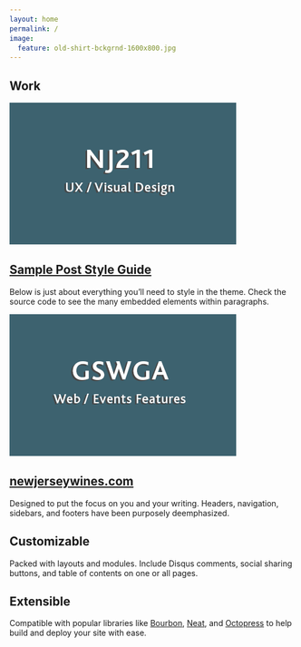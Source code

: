 ```yaml
---
layout: home
permalink: /
image:
  feature: old-shirt-bckgrnd-1600x800.jpg
---
```


<h2>Work</h2>
<div class="tiles">
<div class="tile">
   <a href="portfolio/NJ211" title="NJ211" class="post-teaser"><img src="images/nj211-logo.gif" alt="teaser" itemprop="image" />
    </a>
  <h2 class="post-title" itemprop="name"><a href="portfolio/NJ211">Sample Post Style Guide</a></h2>
  <p class="post-excerpt" itemprop="description">Below is just about everything you’ll need to style in the theme. Check the source code to see the many embedded elements within paragraphs.</p>
</div><!-- /.tile -->

<div class="tile">
  <a href="portfolio/GSWGA" title="GSWGA" class="post-teaser"><img src="images/GSWGA-logo.gif" alt="teaser" itemprop="image" />
    </a>
  <h2 class="post-title" itemprop="name"><a href="portfolio/GSWGA">newjerseywines.com</a></h2>
  <p class="post-excerpt">Designed to put the focus on you and your writing. Headers, navigation, sidebars, and footers have been purposely deemphasized.</p>
</div><!-- /.tile -->

<div class="tile">
  <h2 class="post-title">Customizable</h2>
  <p class="post-excerpt">Packed with layouts and modules. Include Disqus comments, social sharing buttons, and table of contents on one or all pages.</p>
</div><!-- /.tile -->

<div class="tile">
  <h2 class="post-title">Extensible</h2>
  <p class="post-excerpt">Compatible with popular libraries like <a href="http://bourbon.io">Bourbon</a>, <a href="http://neat.bourbon.io/">Neat</a>, and <a href="http://github.com/octopress/octopress">Octopress</a> to help build and deploy your site with ease.</p>
</div><!-- /.tile -->

</div><!-- /.tiles -->
